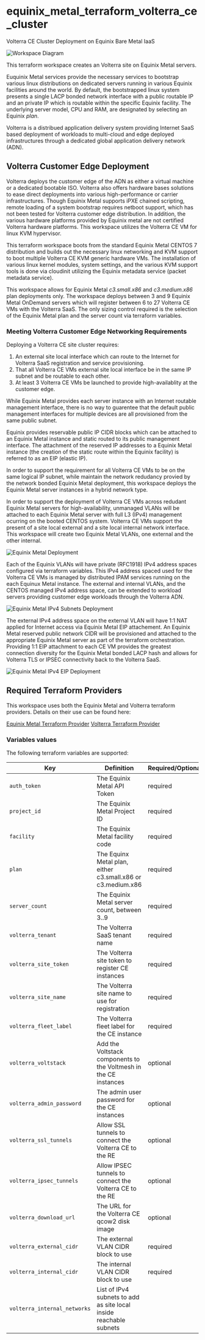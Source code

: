 # equinix_metal_terraform_volterra_ce_cluster
Volterra CE Cluster Deployment on Equinix Bare Metal IaaS

![Workspace Diagram](./assets/volterra-site-diagram.jpg)

This terraform workspace creates an Volterra site on Equinix Metal servers.

Euquinix Metal services provide the necessary services to bootstrap various linux distributions on dedicated servers running in various Equinix facilities around the world. By default, the bootstrapped linux system presents a single LACP bonded network interface with a public routable IP and an private IP which is routable within the specific Equinix facility. The underlying server model, CPU and RAM, are designated by selecting an Equinix *plan*.

Volterra is a distribued application delivery system providing Internet SaaS based deployment of workloads to multi-cloud and edge deployed infrastructures through a dedicated global application delivery network (ADN).

## Volterra Customer Edge Deployment

Volterra deploys the customer edge of the ADN as either a virtual machine or a dedicated bootable ISO. Volterra also offers hardware bases solutions to ease direct deployments into various high-performance or carrier infrastructures. Though Equinix Metal supports iPXE chained scripting, remote loading of a system bootstrap requires netboot support, which has not been tested for Volterra customer edge distribution. In addition, the various hardware platforms provided by Equinix metal are not certified Volterra hardware platforms. This workspace utilizes the Volterra CE VM for linux KVM hypervisor.

This terraform workspace boots from the standard Equinix Metal CENTOS 7 distribution and builds out the necessary linux networking and KVM support to boot multiple Volterra CE KVM generic hardware VMs. The installation of various linux kernel modules, system settings, and the various KVM support tools is done via cloudinit utilizing the Equinix metadata service (packet metadata service).

This workspace allows for Equinix Metal *c3.small.x86* and *c3.medium.x86* plan deployments only. The workspace deploys between 3 and 9 Equinix Metal OnDemand servers which will register between 6 to 27 Volterra CE VMs with the Volterra SaaS. The only sizing control required is the selection of the Equinix Metal plan and the server count via terraform variables.

### Meeting Volterra Customer Edge Networking Requirements

Deploying a Volterra CE site cluster requires:

1. An external site local interface which can route to the Internet for Volterra SaaS registration and service provisioning.
2. That all Volterra CE VMs external site local interface be in the same IP subnet and be routable to each other.
3. At least 3 Volterra CE VMs be launched to provide high-availablity at the customer edge.

While Equinix Metal provides each server instance with an Internet routable management interface, there is no way to guarentee that the default public management interfaces for multiple devices are all provisioned from the same public subnet.

Equinix provides reservable public IP CIDR blocks which can be attached to an Equinix Metal instance and static routed to its public management interface. The attachment of the reserved IP addresses to a Equinix Metal instance (the creation of the static route within the Equinix facility) is referred to as an EIP (elastic IP).

In order to support the requirement for all Volterra CE VMs to be on the same logical IP subnet, while maintain the network redudancy provied by the network bonded Equinix Metal deployment, this workspace deploys the Equinix Metal server instances in a hybrid network type.

In order to support the deployment of Volterra CE VMs across redudant Equinix Metal servers for high-availability, unmanaged VLANs will be attached to each Equinix Metal server with full L3 (IPv4) management ocurring on the booted CENTOS system. Volterra CE VMs support the present of a site local external and a site local internal network interface. This workspace will create two Equinix Metal VLANs, one external and the other internal.

![Equinix Metal Deployment](./assets/equinix-metal-deployment.jpg)

Each of the Equinix VLANs will have private (RFC1918) IPv4 address spaces configured via terraform variables. This IPv4 address spaced used for the Volterra CE VMs is managed by distributed IPAM services running on the each Equinux Metal instance. The external and internal VLANs, and the CENTOS managed IPv4 address space, can be extended to workload servers providing customer edge workloads through the Volterra ADN.

![Equinix Metal IPv4 Subnets Deployment](./assets/equinix-metal-deployment-subnets.jpg)

The external IPv4 address space on the external VLAN will have 1:1 NAT applied for Internet access via Equinix Metal EIP attachement. An Equinix Metal reserved public network CIDR will be provisioned and attached to the appropriate Equinix Metal server as part of the terraform orchestration. Providing 1:1 EIP attachment to each CE VM provides the greatest connection diversity for the Equinix Metal bonded LACP hash and allows for Volterra TLS or IPSEC connectivity back to the Volterra SaaS.

![Equinix Metal IPv4 EIP Deployment](./assets/equinix-metal-deployment-eips.jpg)

## Required Terraform Providers

This workspace uses both the Equinix Metal and Volterra terraform providers. Details on their use can be found here:

[Equinix Metal Terraform Provider](https://registry.terraform.io/providers/equinix/metal/latest/docs)
[Volterra Terraform Provider](https://registry.terraform.io/providers/volterraedge/volterra/latest/docs)
### Variables values
The following terraform variables are supported:

| Key | Definition | Required/Optional | Default Value |
| --- | ---------- | ----------------- | ------------- |
| `auth_token` | The Equinix Metal API Token | required |  |
| `project_id` | The Equinix Metal Project ID | required | |
| `facility` | The Equinix Metal facility code | required | da11 |
| `plan` | The Equinx Metal plan, either c3.small.x86 or c3.medium.x86 | required | c3.small.x86 |
| `server_count` | The Equinix Metal server count, between 3..9  | required | 3 |
| `volterra_tenant` | The Volterra SaaS tenant name | required | |
| `volterra_site_token` | The Volterra site token to register CE instances | required | |
| `volterra_site_name` | The Volterra site name to use for registration | required |  |
| `volterra_fleet_label` | The Volterra fleet label for the CE instance | required |  |
| `volterra_voltstack` | Add the Voltstack components to the Voltmesh in the CE instances | optional | false |
| `volterra_admin_password` | The admin user password for the CE instances | optional | randomized string |
| `volterra_ssl_tunnels` | Allow SSL tunnels to connect the Volterra CE to the RE | optional | false |
| `volterra_ipsec_tunnels` | Allow IPSEC tunnels to connect the Volterra CE to the RE | optional | true |
| `volterra_download_url` | The URL for the Volterra CE qcow2 disk image | optional | https://downloads.volterra.io/releases/images/2021-03-01/centos-7.2009.5-202103011045.qcow2 |
| `volterra_external_cidr` | The external VLAN CIDR block to use | required | 192.168.122.0/24 |
| `volterra_internal_cidr` | The internal VLAN CIDR block to use | required | 192.168.180.0/24 |
| `volterra_internal_networks` | List of IPv4 subnets to add as site local inside reachable subnets |